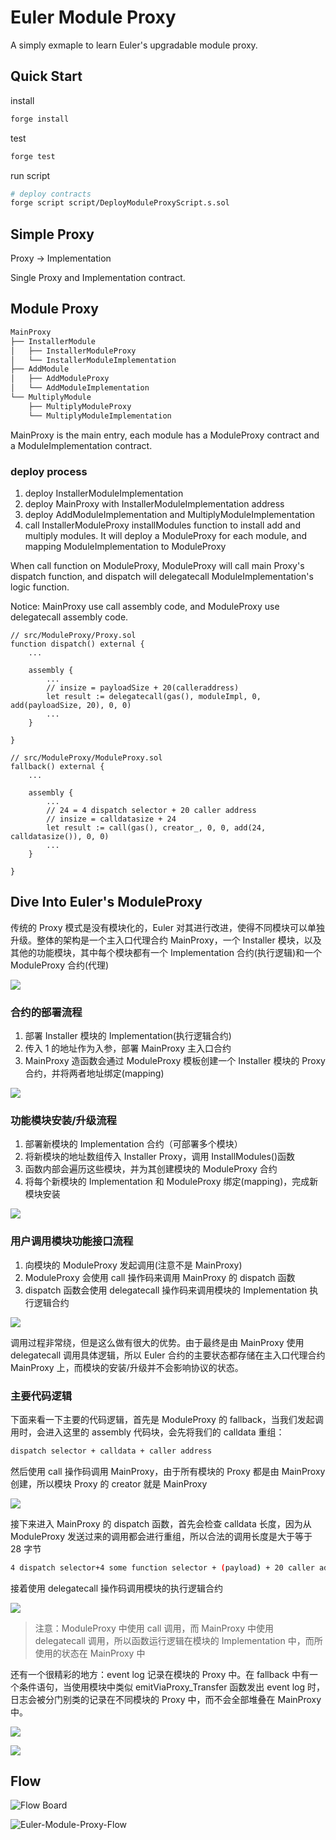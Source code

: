 # Euler Module Proxy

A simply exmaple to learn Euler's upgradable module proxy.

## Quick Start

install

```bash
forge install
```

test

```bash
forge test
```

run script

```bash
# deploy contracts
forge script script/DeployModuleProxyScript.s.sol
```

## Simple Proxy

Proxy -> Implementation

Single Proxy and Implementation contract.

## Module Proxy

```bash
MainProxy
├── InstallerModule
│   ├── InstallerModuleProxy
│   └── InstallerModuleImplementation
├── AddModule
│   ├── AddModuleProxy
│   └── AddModuleImplementation
└── MultiplyModule
    ├── MultiplyModuleProxy
    └── MultiplyModuleImplementation
```

MainProxy is the main entry, each module has a ModuleProxy contract and a ModuleImplementation contract.

### deploy process

1. deploy InstallerModuleImplementation
2. deploy MainProxy with InstallerModuleImplementation address
3. deploy AddModuleImplementation and MultiplyModuleImplementation
4. call InstallerModuleProxy installModules function to install add and multiply modules. It will deploy a ModuleProxy for each module, and mapping ModuleImplementation to ModuleProxy

When call function on ModuleProxy, ModuleProxy will call main Proxy's dispatch function, and dispatch will delegatecall ModuleImplementation's logic function.

Notice: MainProxy use call assembly code, and ModuleProxy use delegatecall assembly code.

```solidity
// src/ModuleProxy/Proxy.sol
function dispatch() external {
    ...

    assembly {
        ...
        // insize = payloadSize + 20(calleraddress)
        let result := delegatecall(gas(), moduleImpl, 0, add(payloadSize, 20), 0, 0)
        ...
    }

}

// src/ModuleProxy/ModuleProxy.sol
fallback() external {
    ...

    assembly {
        ...
        // 24 = 4 dispatch selector + 20 caller address
        // insize = calldatasize + 24
        let result := call(gas(), creator_, 0, 0, add(24, calldatasize()), 0, 0)
        ...
    }

}

```

## Dive Into Euler's ModuleProxy

传统的 Proxy 模式是没有模块化的，Euler 对其进行改进，使得不同模块可以单独升级。整体的架构是一个主入口代理合约 MainProxy，一个 Installer 模块，以及其他的功能模块，其中每个模块都有一个 Implementation 合约(执行逻辑)和一个 ModuleProxy 合约(代理)

![](https://github.com/0x-stan/euler-module-proxy/blob/main/img/Euler-module-proxy-01.png)

### 合约的部署流程

1. 部署 Installer 模块的 Implementation(执行逻辑合约)
2. 传入 1 的地址作为入参，部署 MainProxy 主入口合约
3. MainProxy 造函数会通过 ModuleProxy 模板创建一个 Installer 模块的 Proxy 合约，并将两者地址绑定(mapping)

![](https://github.com/0x-stan/euler-module-proxy/blob/main/img/Euler-module-proxy-02.png)

### 功能模块安装/升级流程

1. 部署新模块的 Implementation 合约（可部署多个模块）
2. 将新模块的地址数组传入 Installer Proxy，调用 InstallModules()函数
3. 函数内部会遍历这些模块，并为其创建模块的 ModuleProxy 合约
4. 将每个新模块的 Implementation 和 ModuleProxy 绑定(mapping)，完成新模块安装

![](https://github.com/0x-stan/euler-module-proxy/blob/main/img/Euler-module-proxy-03.png)

### 用户调用模块功能接口流程

1. 向模块的 ModuleProxy 发起调用(注意不是 MainProxy)
2. ModuleProxy 会使用 call 操作码来调用 MainProxy 的 dispatch 函数
3. dispatch 函数会使用 delegatecall 操作码来调用模块的 Implementation 执行逻辑合约

![](https://github.com/0x-stan/euler-module-proxy/blob/main/img/Euler-module-proxy-04.png)

调用过程非常绕，但是这么做有很大的优势。由于最终是由 MainProxy 使用 delegatecall 调用具体逻辑，所以 Euler 合约的主要状态都存储在主入口代理合约 MainProxy 上，而模块的安装/升级并不会影响协议的状态。

### 主要代码逻辑

下面来看一下主要的代码逻辑，首先是 ModuleProxy 的 fallback，当我们发起调用时，会进入这里的 assembly 代码块，会先将我们的 calldata 重组：

```bash
dispatch selector + calldata + caller address
```

然后使用 call 操作码调用 MainProxy，由于所有模块的 Proxy 都是由 MainProxy 创建，所以模块 Proxy 的 creator 就是 MainProxy

![](https://github.com/0x-stan/euler-module-proxy/blob/main/img/Euler-module-proxy-05.png)

接下来进入 MainProxy 的 dispatch 函数，首先会检查 calldata 长度，因为从 ModuleProxy 发送过来的调用都会进行重组，所以合法的调用长度是大于等于 28 字节

```bash
4 dispatch selector+4 some function selector + (payload) + 20 caller address
```

接着使用 delegatecall 操作码调用模块的执行逻辑合约

![](https://github.com/0x-stan/euler-module-proxy/blob/main/img/Euler-module-proxy-06.png)

> 注意：ModuleProxy 中使用 call 调用，而 MainProxy 中使用 delegatecall 调用，所以函数运行逻辑在模块的 Implementation 中，而所使用的状态在 MainProxy 中

还有一个很精彩的地方：event log 记录在模块的 Proxy 中。在 fallback 中有一个条件语句，当使用模块中类似 emitViaProxy_Transfer 函数发出 event log 时，日志会被分门别类的记录在不同模块的 Proxy 中，而不会全部堆叠在 MainProxy 中。

![](https://github.com/0x-stan/euler-module-proxy/blob/main/img/Euler-module-proxy-07.png)

![](https://github.com/0x-stan/euler-module-proxy/blob/main/img/Euler-module-proxy-08.png)

## Flow

![Flow Board](https://whimsical.com/euler-module-proxy-BhhPNejt2rbLgx1jntXAsh)

![Euler-Module-Proxy-Flow](./img/Euler-Module-Proxy%402x.png)
